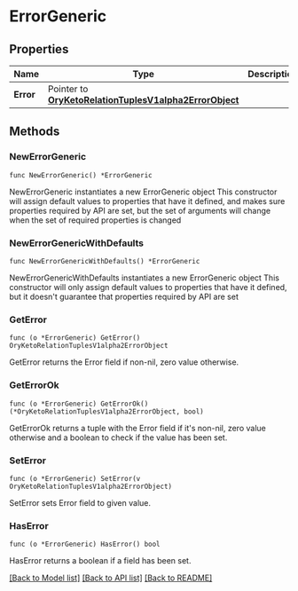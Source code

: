 # ErrorGeneric

## Properties

Name | Type | Description | Notes
------------ | ------------- | ------------- | -------------
**Error** | Pointer to [**OryKetoRelationTuplesV1alpha2ErrorObject**](OryKetoRelationTuplesV1alpha2ErrorObject.md) |  | [optional] 

## Methods

### NewErrorGeneric

`func NewErrorGeneric() *ErrorGeneric`

NewErrorGeneric instantiates a new ErrorGeneric object
This constructor will assign default values to properties that have it defined,
and makes sure properties required by API are set, but the set of arguments
will change when the set of required properties is changed

### NewErrorGenericWithDefaults

`func NewErrorGenericWithDefaults() *ErrorGeneric`

NewErrorGenericWithDefaults instantiates a new ErrorGeneric object
This constructor will only assign default values to properties that have it defined,
but it doesn't guarantee that properties required by API are set

### GetError

`func (o *ErrorGeneric) GetError() OryKetoRelationTuplesV1alpha2ErrorObject`

GetError returns the Error field if non-nil, zero value otherwise.

### GetErrorOk

`func (o *ErrorGeneric) GetErrorOk() (*OryKetoRelationTuplesV1alpha2ErrorObject, bool)`

GetErrorOk returns a tuple with the Error field if it's non-nil, zero value otherwise
and a boolean to check if the value has been set.

### SetError

`func (o *ErrorGeneric) SetError(v OryKetoRelationTuplesV1alpha2ErrorObject)`

SetError sets Error field to given value.

### HasError

`func (o *ErrorGeneric) HasError() bool`

HasError returns a boolean if a field has been set.


[[Back to Model list]](../README.md#documentation-for-models) [[Back to API list]](../README.md#documentation-for-api-endpoints) [[Back to README]](../README.md)



